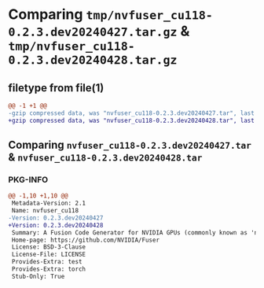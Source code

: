 # Comparing `tmp/nvfuser_cu118-0.2.3.dev20240427.tar.gz` & `tmp/nvfuser_cu118-0.2.3.dev20240428.tar.gz`

## filetype from file(1)

```diff
@@ -1 +1 @@
-gzip compressed data, was "nvfuser_cu118-0.2.3.dev20240427.tar", last modified: Mon Apr  5 07:00:00 1993, max compression
+gzip compressed data, was "nvfuser_cu118-0.2.3.dev20240428.tar", last modified: Mon Apr  5 07:00:00 1993, max compression
```

## Comparing `nvfuser_cu118-0.2.3.dev20240427.tar` & `nvfuser_cu118-0.2.3.dev20240428.tar`

### PKG-INFO

```diff
@@ -1,10 +1,10 @@
 Metadata-Version: 2.1
 Name: nvfuser_cu118
-Version: 0.2.3.dev20240427
+Version: 0.2.3.dev20240428
 Summary: A Fusion Code Generator for NVIDIA GPUs (commonly known as 'nvFuser')
 Home-page: https://github.com/NVIDIA/Fuser
 License: BSD-3-Clause
 License-File: LICENSE
 Provides-Extra: test
 Provides-Extra: torch
 Stub-Only: True
```

